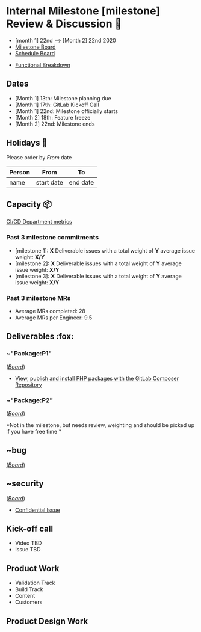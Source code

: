 # Internal Milestone [milestone] Review & Discussion :rocket: 
- [month 1] 22nd --> [Month 2] 22nd 2020
- [Milestone Board](https://gitlab.com/groups/gitlab-org/-/boards/1196366?label_name[]=devops%3A%3Apackage&label_name[]=group%3A%3Apackage)
- [Schedule Board](https://gitlab.com/groups/gitlab-org/-/boards/1382732?&label_name[]=devops%3A%3Apackage)
<!-- replace milestone_title with correct title. -->
- [Functional Breakdown](https://gitlab.com/groups/gitlab-org/-/boards/1548554?milestone_title=13.0&&label_name[]=devops%3A%3Apackage&label_name[]=group%3A%3Apackage)
 
## Dates
- [Month 1] 13th: Milestone planning due
- [Month 1] 17th: GitLab Kickoff Call
- [Month 1] 22nd: Milestone officially starts
- [Month 2] 18th: Feature freeze
- [Month 2] 22nd: Milestone ends

## Holidays :palm_tree:

Please order by _From_ date

| Person | From      | To       |
| ------ | --------- | -------  |
| name   | start date  | end date |

## Capacity :package:
[CI/CD Department metrics](https://app.periscopedata.com/app/gitlab/556687/WIP-CI-CD-Department-Metrics)

### Past 3 milestone commitments
- [milestone 1]: **X** Deliverable issues with a total weight of **Y** average issue weight: **X/Y**
- [milestone 2]: **X** Deliverable issues with a total weight of **Y** average issue weight: **X/Y**
- [milestone 3]: **X** Deliverable issues with a total weight of **Y** average issue weight: **X/Y**

### Past 3 milestone MRs
* Average MRs completed: 28
* Average MRs per Engineer: 9.5

## Deliverables :fox:
 
### ~"Package:P1" 
<!-- link to board for milestone -->
([*Board*](https://gitlab.com/groups/gitlab-org/-/boards/1196366?scope=all&utf8=%E2%9C%93&state=opened&label_name[]=devops%3A%3Apackage&label_name[]=group%3A%3Apackage&milestone_title=13.0&label_name[]=Package%3AP1))
<!-- list of Package:P1 issues in milestone -->
- [View, publish and install PHP packages with the GitLab Composer Repository](https://gitlab.com/gitlab-org/gitlab/issues/15886)

### ~"Package:P2"
<!-- link to Package:P2 filtered board for milestone -->
([*Board*](https://gitlab.com/groups/gitlab-org/-/boards/1382732?scope=all&utf8=%E2%9C%93&state=opened&label_name[]=devops%3A%3Apackage&label_name[]=Package%3AP2))
<!-- list of Package:P2 issues in milestone -->

*Not in the milestone, but needs review, weighting and should be picked up if you have free time *
<!-- list of other issues -->

## ~bug 
<!-- link to ~bug filtered board for milestone -->
[(*Board*)](https://gitlab.com/groups/gitlab-org/-/boards/1200744?label_name[]=bug&label_name[]=devops%3A%3Apackage)
<!-- list of bugs in milestone -->

## ~security 
<!-- link to ~security filtered board for milestone -->
([*Board*](https://gitlab.com/groups/gitlab-org/-/boards/1602616?&label_name[]=devops%3A%3Apackage&label_name[]=group%3A%3Apackage&label_name[]=security))
- [Confidential Issue](<!-- link to issue, don't mention the actual title of the security issue -->)

## Kick-off call
- Video TBD
- Issue TBD

## Product Work
- Validation Track
- Build Track
- Content
- Customers
  
## Product Design Work